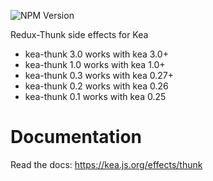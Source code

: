 ![NPM Version](https://img.shields.io/npm/v/kea-thunk.svg)

Redux-Thunk side effects for Kea

* kea-thunk 3.0 works with kea 3.0+
* kea-thunk 1.0 works with kea 1.0+
* kea-thunk 0.3 works with kea 0.27+
* kea-thunk 0.2 works with kea 0.26
* kea-thunk 0.1 works with kea 0.25

# Documentation

Read the docs: https://kea.js.org/effects/thunk
